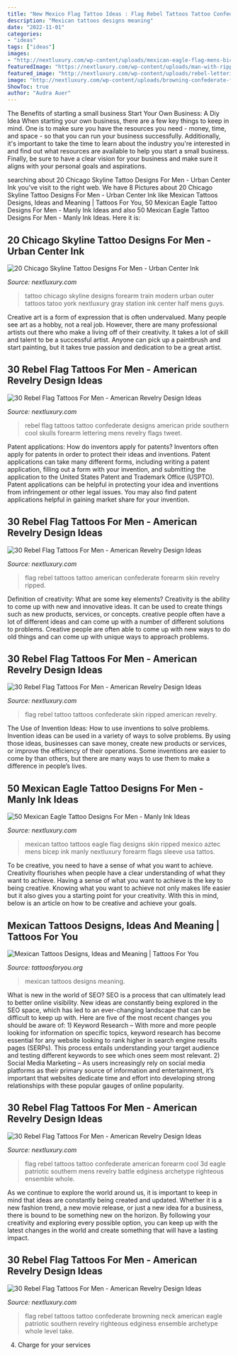 ```yaml
---
title: "New Mexico Flag Tattoo Ideas : Flag Rebel Tattoos Tattoo Confederate American Forearm Cool 3d Eagle Patriotic Southern Mens Revelry Battle Edginess Archetype Righteous Ensemble Whole"
description: "Mexican tattoos designs meaning"
date: "2022-11-01"
categories:
- "ideas"
tags: ["ideas"]
images:
- "http://nextluxury.com/wp-content/uploads/mexican-eagle-flag-mens-bicep-tattoos-with-ripped-skin-design.jpg"
featuredImage: "https://nextluxury.com/wp-content/uploads/man-with-ripped-skin-rebel-confederate-flag-tattoo-on-forearm.jpg"
featured_image: "http://nextluxury.com/wp-content/uploads/rebel-lettering-with-confederate-flag-mens-forearm-tattoos.jpg"
image: "http://nextluxury.com/wp-content/uploads/browning-confederate-flag-neck-tattoo-on-man.jpg"
ShowToc: true
author: "Audra Auer"
---
```



The Benefits of starting a small business
Start Your Own Business: A Diy Idea 
When starting your own business, there are a few key things to keep in mind. One is to make sure you have the resources you need - money, time, and space - so that you can run your business successfully. Additionally, it's important to take the time to learn about the industry you're interested in and find out what resources are available to help you start a small business. Finally, be sure to have a clear vision for your business and make sure it aligns with your personal goals and aspirations.

	

		
searching about 20 Chicago Skyline Tattoo Designs For Men - Urban Center Ink you've visit to the right web. We have 8 Pictures about 20 Chicago Skyline Tattoo Designs For Men - Urban Center Ink like Mexican Tattoos Designs, Ideas and Meaning | Tattoos For You, 50 Mexican Eagle Tattoo Designs For Men - Manly Ink Ideas and also 50 Mexican Eagle Tattoo Designs For Men - Manly Ink Ideas. Here it is:
		
    
## 20 Chicago Skyline Tattoo Designs For Men - Urban Center Ink

<img loading=lazy src="http://nextluxury.com/wp-content/uploads/train-station-chicago-skyline-tattoo-for-men-on-outer-forearm.jpg" onerror="this.onerror=null;this.src='https://tse4.mm.bing.net/th?id=OIP.IEm4wCK8LRQmYq3k2tACNAHaHa&amp;pid=15.1';" alt="20 Chicago Skyline Tattoo Designs For Men - Urban Center Ink">

_Source: nextluxury.com_

>tattoo chicago skyline designs forearm train modern urban outer tattoos tatoo york nextluxury gray station ink center half mens guys. 

	

Creative art is a form of expression that is often undervalued. Many people see art as a hobby, not a real job. However, there are many professional artists out there who make a living off of their creativity. It takes a lot of skill and talent to be a successful artist. Anyone can pick up a paintbrush and start painting, but it takes true passion and dedication to be a great artist.

    
## 30 Rebel Flag Tattoos For Men - American Revelry Design Ideas

<img loading=lazy src="http://nextluxury.com/wp-content/uploads/rebel-lettering-with-confederate-flag-mens-forearm-tattoos.jpg" onerror="this.onerror=null;this.src='https://tse3.mm.bing.net/th?id=OIP.kAL0ym2N110iY8SB07AySQHaHa&amp;pid=15.1';" alt="30 Rebel Flag Tattoos For Men - American Revelry Design Ideas">

_Source: nextluxury.com_

>rebel flag tattoos tattoo confederate designs american pride southern cool skulls forearm lettering mens revelry flags tweet. 

	

Patent applications: How do inventors apply for patents?
Inventors often apply for patents in order to protect their ideas and inventions. Patent applications can take many different forms, including writing a patent application, filling out a form with your invention, and submitting the application to the United States Patent and Trademark Office (USPTO). 
Patent applications can be helpful in protecting your idea and inventions from infringement or other legal issues. You may also find patent applications helpful in gaining market share for your invention.

    
## 30 Rebel Flag Tattoos For Men - American Revelry Design Ideas

<img loading=lazy src="https://nextluxury.com/wp-content/uploads/man-with-ripped-skin-rebel-confederate-flag-tattoo-on-forearm.jpg" onerror="this.onerror=null;this.src='https://tse3.mm.bing.net/th?id=OIP.p-4yM_SjDhCG_so98kwS4wHaHa&amp;pid=15.1';" alt="30 Rebel Flag Tattoos For Men - American Revelry Design Ideas">

_Source: nextluxury.com_

>flag rebel tattoos tattoo american confederate forearm skin revelry ripped. 

	

Definition of creativity: What are some key elements?
Creativity is the ability to come up with new and innovative ideas. It can be used to create things such as new products, services, or concepts. creative people often have a lot of different ideas and can come up with a number of different solutions to problems. Creative people are often able to come up with new ways to do old things and can come up with unique ways to approach problems.

    
## 30 Rebel Flag Tattoos For Men - American Revelry Design Ideas

<img loading=lazy src="https://nextluxury.com/wp-content/uploads/ripped-skin-confederate-rebel-flag-male-leg-calf-tattoo.jpg" onerror="this.onerror=null;this.src='https://tse3.mm.bing.net/th?id=OIP.lLNtVMqzdL4ZUFYhiuZomwAAAA&amp;pid=15.1';" alt="30 Rebel Flag Tattoos For Men - American Revelry Design Ideas">

_Source: nextluxury.com_

>flag rebel tattoo tattoos confederate skin ripped american revelry. 

	

The Use of Invention Ideas: How to use inventions to solve problems.
Invention ideas can be used in a variety of ways to solve problems. By using those ideas, businesses can save money, create new products or services, or improve the efficiency of their operations. Some inventions are easier to come by than others, but there are many ways to use them to make a difference in people’s lives.

    
## 50 Mexican Eagle Tattoo Designs For Men - Manly Ink Ideas

<img loading=lazy src="http://nextluxury.com/wp-content/uploads/mexican-eagle-flag-mens-bicep-tattoos-with-ripped-skin-design.jpg" onerror="this.onerror=null;this.src='https://tse2.mm.bing.net/th?id=OIP.s2GY3lqo31jfR6VBGagyNgHaGE&amp;pid=15.1';" alt="50 Mexican Eagle Tattoo Designs For Men - Manly Ink Ideas">

_Source: nextluxury.com_

>mexican tattoo tattoos eagle flag designs skin ripped mexico aztec mens bicep ink manly nextluxury forearm flags sleeve usa tattos. 

	

To be creative, you need to have a sense of what you want to achieve.
Creativity flourishes when people have a clear understanding of what they want to achieve. Having a sense of what you want to achieve is the key to being creative. Knowing what you want to achieve not only makes life easier but it also gives you a starting point for your creativity. With this in mind, below is an article on how to be creative and achieve your goals.

    
## Mexican Tattoos Designs, Ideas And Meaning | Tattoos For You

<img loading=lazy src="https://www.tattoosforyou.org/wp-content/uploads/2018/01/Tattoos-Mexican.jpg" onerror="this.onerror=null;this.src='https://tse2.mm.bing.net/th?id=OIP.la-cpkR54XDrOL17VbFYewHaHa&amp;pid=15.1';" alt="Mexican Tattoos Designs, Ideas and Meaning | Tattoos For You">

_Source: tattoosforyou.org_

>mexican tattoos designs meaning. 

	

What is new in the world of SEO?
SEO is a process that can ultimately lead to better online visibility. New ideas are constantly being explored in the SEO space, which has led to an ever-changing landscape that can be difficult to keep up with. Here are five of the most recent changes you should be aware of: 1) Keyword Research – With more and more people looking for information on specific topics, keyword research has become essential for any website looking to rank higher in search engine results pages (SERPs). This process entails understanding your target audience and testing different keywords to see which ones seem most relevant. 2) Social Media Marketing – As users increasingly rely on social media platforms as their primary source of information and entertainment, it’s important that websites dedicate time and effort into developing strong relationships with these popular gauges of online popularity.

    
## 30 Rebel Flag Tattoos For Men - American Revelry Design Ideas

<img loading=lazy src="https://nextluxury.com/wp-content/uploads/cool-3d-realistic-confederate-rebel-flag-mens-forearm-tattoos.jpg" onerror="this.onerror=null;this.src='https://tse2.mm.bing.net/th?id=OIP.8JgI811zKZWJbE6hjA-mSgHaHa&amp;pid=15.1';" alt="30 Rebel Flag Tattoos For Men - American Revelry Design Ideas">

_Source: nextluxury.com_

>flag rebel tattoos tattoo confederate american forearm cool 3d eagle patriotic southern mens revelry battle edginess archetype righteous ensemble whole. 

	

As we continue to explore the world around us, it is important to keep in mind that ideas are constantly being created and updated. Whether it is a new fashion trend, a new movie release, or just a new idea for a business, there is bound to be something new on the horizon. By following your creativity and exploring every possible option, you can keep up with the latest changes in the world and create something that will have a lasting impact.

    
## 30 Rebel Flag Tattoos For Men - American Revelry Design Ideas

<img loading=lazy src="http://nextluxury.com/wp-content/uploads/browning-confederate-flag-neck-tattoo-on-man.jpg" onerror="this.onerror=null;this.src='https://tse4.mm.bing.net/th?id=OIP.7hgZQ5xpVeNJrBLiDdmB6QHaHa&amp;pid=15.1';" alt="30 Rebel Flag Tattoos For Men - American Revelry Design Ideas">

_Source: nextluxury.com_

>flag rebel tattoos tattoo confederate browning neck american eagle patriotic southern revelry righteous edginess ensemble archetype whole level take. 

	

4. Charge for your services 

